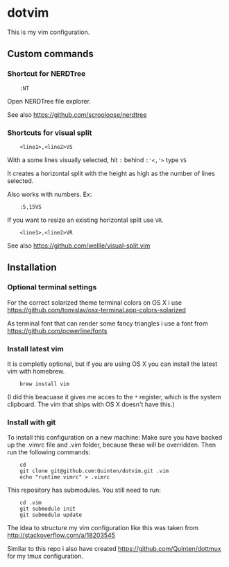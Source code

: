 # dotvim

This is my vim configuration.

## Custom commands

### Shortcut for NERDTree

```
    :NT
```

Open NERDTree file explorer.

See also https://github.com/scrooloose/nerdtree

### Shortcuts for visual split

```
    <line1>,<line2>VS
```

With a some lines visually selected, hit `:` behind `:'<,'>` type `VS`

It creates a horizontal split with the height as high as the number of lines selected.

Also works with numbers. Ex:

```
    :5,15VS
```

If you want to resize an existing horizontal split use `VR`.

```
    <line1>,<line2>VR
```

See also https://github.com/wellle/visual-split.vim

## Installation

### Optional terminal settings

For the correct solarized theme terminal colors on OS X i use https://github.com/tomislav/osx-terminal.app-colors-solarized

As terminal font that can render some fancy triangles i use a font from https://github.com/powerline/fonts 

### Install latest vim

It is completly optional, but if you are using OS X you can install the latest vim with homebrew. 

```
    brew install vim
```

(I did this beacuase it gives me acces to the `*` register, which is the system clipboard. The vim that ships with OS X doesn't have this.)

### Install with git

To install this configuration on a new machine:
Make sure you have backed up the .vimrc file and .vim folder, because these will be overridden.
Then run the following commands:

```
    cd
    git clone git@github.com:Quinten/dotvim.git .vim
    echo "runtime vimrc" > .vimrc
```

This repository has submodules. You still need to run:

```
    cd .vim
    git submodule init
    git submodule update
```

The idea to structure my vim configuration like this was taken from http://stackoverflow.com/a/18203545

Similar to this repo i also have created https://github.com/Quinten/dottmux for my tmux configuration.




